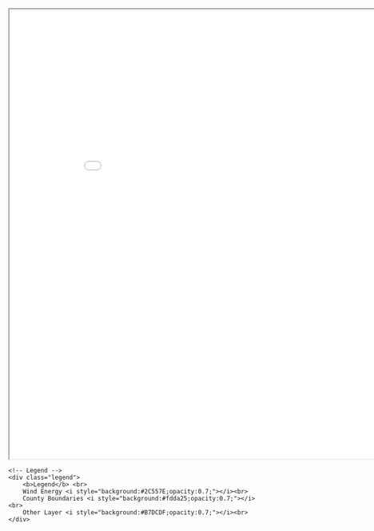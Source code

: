 <!DOCTYPE html>
<html>
<head>
    <title>Map Visualization</title>
    <style>
        .legend {
            position: fixed;
            bottom: 50px;
            left: 50px;
            width: 150px;
            height: 90px;
            border: 2px solid grey;
            z-index: 9999;
            font-size: 14px;
        }
    </style>
</head>
<body>
    <!-- Your iframe -->
    <iframe src="MD_OSW_map.html" height="900" width="900"></iframe>

    <!-- Legend -->
    <div class="legend">
        <b>Legend</b> <br>
        Wind Energy <i style="background:#2C557E;opacity:0.7;"></i><br>
        County Boundaries <i style="background:#fdda25;opacity:0.7;"></i><br>
        Other Layer <i style="background:#B7DCDF;opacity:0.7;"></i><br>
    </div>
</body>
</html>
